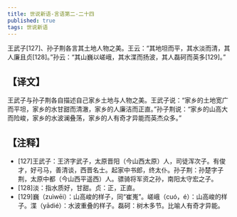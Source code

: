 ```yaml
---
title: 世说新语-言语第二-二十四
published: true
tags: 世说新语
---
```


王武子[127]、孙子荆各言其土地人物之美。王云：“其地坦而平，其水淡而清，其人廉且贞[128]。”孙云：“其山巍以嵯峨，其水渫而扬波，其人磊砢而英多[129]。”

## 【译文】

王武子与孙子荆各自描述自己家乡土地与人物之美。王武子说：“家乡的土地宽广而平坦，家乡的水甘甜而清澈，家乡的人廉洁而正直。”孙子荆说：“家乡的山高大而险峻，家乡的水波澜叠荡，家乡的人有奇才异能而英杰众多。”

## 【注释】

- [127]王武子：王济字武子，太原晋阳（今山西太原）人，司徒浑次子。有俊才，好弓马，善清谈，西晋名士。起家中书郎，终太仆。孙子荆：孙楚字子荆，太原中都（今山西平遥西）人。骠骑将军资之孙，南阳太守宏之子。
- [128]淡：指水质好，甘甜。贞：正，正直。
- [129]巍（zuìwēi）：山高峻的样子，同“崔嵬”。嵯峨（cuó，é）：山高峻的样子。渫（yādié）：水波重叠的样子。磊砢：树木多节。比喻人有奇才异能。
